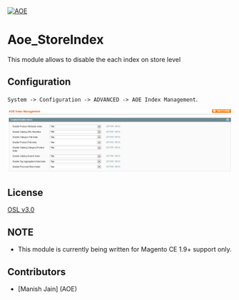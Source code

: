 [![AOE](http://www.aoe.com/typo3conf/ext/aoe_template/i/aoe-logo.png)](http://www.aoe.com)

# Aoe_StoreIndex

This module allows to disable the each index on store level

## Configuration
`System -> Configuration -> ADVANCED -> AOE Index Management`.

![Aoe_StoreIndex](doc/settings.png)

## License
[OSL v3.0](http://opensource.org/licenses/OSL-3.0)

## NOTE
* This module is currently being written for Magento CE 1.9+ support only.

## Contributors
* [Manish Jain] (AOE)
